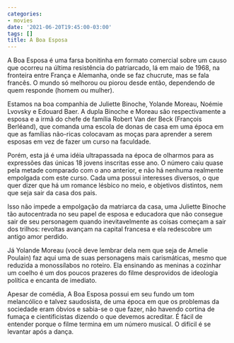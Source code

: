 ```yaml
---
categories:
- movies
date: '2021-06-20T19:45:00-03:00'
tags: []
title: A Boa Esposa
---
```


A Boa Esposa é uma farsa bonitinha em formato comercial sobre um causo que ocorreu na última resistência do patriarcado, lá em maio de 1968, na fronteira entre França e Alemanha, onde se faz chucrute, mas se fala francês. O mundo só melhorou ou piorou desde então, dependendo de quem responde (homem ou mulher).

Estamos na boa companhia de Juliette Binoche, Yolande Moreau, Noémie Lvovsky e Edouard Baer. A dupla Binoche e Moreau são respectivamente a esposa e a irmã do chefe de família Robert Van der Beck (François Berléand), que comanda uma escola de donas de casa em uma época em que as famílias não-ricas colocavam as moças para aprender a serem esposas em vez de fazer um curso na faculdade.

Porém, esta já é uma idéia ultrapassada na época de olharmos para as expressões das únicas 18 jovens inscritas esse ano. O número caiu quase pela metade comparado com o ano anterior, e não há nenhuma realmente empolgada com este curso. Cada uma possui interesses diversos, o que quer dizer que há um romance lésbico no meio, e objetivos distintos, nem que seja sair da casa dos pais.

Isso não impede a empolgação da matriarca da casa, uma Juliette Binoche tão autocentrada no seu papel de esposa e educadora que não consegue sair de seu personagem quando inevitavelmente as coisas começam a sair dos trilhos: revoltas avançam na capital francesa e ela redescobre um antigo amor perdido.

Já Yolande Moreau (você deve lembrar dela nem que seja de Amelie Poulain) faz aqui uma de suas personagens mais carismáticas, mesmo que reduzida a monossílabos no roteiro. Ela ensinando as meninas a cozinhar um coelho é um dos poucos prazeres do filme desprovidos de ideologia política e encanta de imediato.

Apesar de comédia, A Boa Esposa possui em seu fundo um tom melancólico e talvez saudosista, de uma época em que os problemas da sociedade eram óbvios e sabia-se o que fazer, não havendo cortina de fumaça e cientificistas dizendo o que devemos acreditar. É fácil de entender porque o filme termina em um número musical. O difícil é se levantar após a dança.